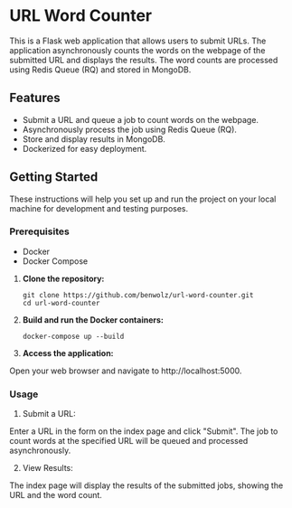 # URL Word Counter

This is a Flask web application that allows users to submit URLs. The application asynchronously counts the words on the webpage of the submitted URL and displays the results. The word counts are processed using Redis Queue (RQ) and stored in MongoDB.

## Features

- Submit a URL and queue a job to count words on the webpage.
- Asynchronously process the job using Redis Queue (RQ).
- Store and display results in MongoDB.
- Dockerized for easy deployment.

## Getting Started

These instructions will help you set up and run the project on your local machine for development and testing purposes.

### Prerequisites

- Docker
- Docker Compose


1. **Clone the repository:**

   ```
   git clone https://github.com/benwolz/url-word-counter.git
   cd url-word-counter
   ```

2. **Build and run the Docker containers:**   
   ```
   docker-compose up --build
   ```

3. **Access the application:**

Open your web browser and navigate to http://localhost:5000.


### Usage
1. Submit a URL:

Enter a URL in the form on the index page and click "Submit".
The job to count words at the specified URL will be queued and processed asynchronously.

2. View Results:

The index page will display the results of the submitted jobs, showing the URL and the word count.
